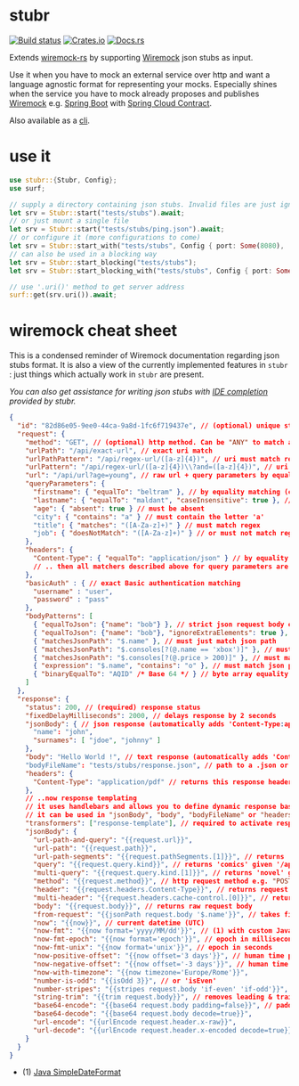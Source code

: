 # stubr

[![Build status](https://github.com/beltram/stubr/workflows/ci/badge.svg)](https://github.com/beltram/stubr/actions)
[![Crates.io](https://img.shields.io/crates/v/stubr.svg)](https://crates.io/crates/stubr)
[![Docs.rs](https://img.shields.io/badge/docs-latest-blue.svg)](https://docs.rs/stubr)

Extends [wiremock-rs](https://crates.io/crates/wiremock) by supporting
[Wiremock](https://github.com/tomakehurst/wiremock) json stubs as input.  

Use it when you have to mock an external service over http and want a language agnostic format for representing
your mocks. Especially shines when the service you have to mock already proposes and publishes [Wiremock](https://github.com/tomakehurst/wiremock)
e.g. [Spring Boot](https://spring.io/projects/spring-boot) with [Spring Cloud Contract](https://spring.io/projects/spring-cloud-contract).  

Also available as a [cli](https://crates.io/crates/stubr-cli).

# use it

```rust
use stubr::{Stubr, Config};
use surf;

// supply a directory containing json stubs. Invalid files are just ignored
let srv = Stubr::start("tests/stubs").await;
// or just mount a single file
let srv = Stubr::start("tests/stubs/ping.json").await;
// or configure it (more configurations to come)
let srv = Stubr::start_with("tests/stubs", Config { port: Some(8080), ..Default::default() }).await;
// can also be used in a blocking way
let srv = Stubr::start_blocking("tests/stubs");
let srv = Stubr::start_blocking_with("tests/stubs", Config { port: Some(8080), ..Default::default() });

// use '.uri()' method to get server address
surf::get(srv.uri()).await;
```

# wiremock cheat sheet

This is a condensed reminder of Wiremock documentation regarding json stubs format. It is also a view of the currently
implemented features in `stubr` : just things which actually work in `stubr` are present.  

*You can also get assistance for writing json stubs with [IDE completion](https://github.com/beltram/stubr#ide-completion) provided by stubr.*

```json
{
  "id": "82d86e05-9ee0-44ca-9a8d-1fc6f719437e", // (optional) unique stub identifier. Returned in 'Matched-Stub-Id' header
  "request": {
    "method": "GET", // (optional) http method. Can be "ANY" to match any method. Defaults to "ANY"
    "urlPath": "/api/exact-url", // exact uri match
    "urlPathPattern": "/api/regex-url/([a-z]{4})", // uri must match regex
    "urlPattern": "/api/regex-url/([a-z]{4})\\?and=([a-z]{4})", // uri & query must match regex
    "url": "/api/url?age=young", // raw url + query parameters by equality matching
    "queryParameters": {
      "firstname": { "equalTo": "beltram" }, // by equality matching (can also be an int, or a boolean)
      "lastname": { "equalTo": "maldant", "caseInsensitive": true }, // case insensitve equality
      "age": { "absent": true } // must be absent
      "city": { "contains": "a" } // must contain the letter 'a'
      "title": { "matches": "([A-Za-z]+)" } // must match regex
      "job": { "doesNotMatch": "([A-Za-z]+)" } // or must not match regex
    },
    "headers": {
      "Content-Type": { "equalTo": "application/json" } // by equality matching
      // .. then all matchers described above for query parameters are also applicable here
    },
    "basicAuth" : { // exact Basic authentication matching
      "username" : "user",
      "password" : "pass"
    },
    "bodyPatterns": [
      { "equalToJson": {"name": "bob"} }, // strict json request body equality
      { "equalToJson": {"name": "bob"}, "ignoreExtraElements": true }, // do not fail when extra json fields supplied. Default to false.
      { "matchesJsonPath": "$.name" }, // must just match json path
      { "matchesJsonPath": "$.consoles[?(@.name == 'xbox')]" }, // must match json path + equality
      { "matchesJsonPath": "$.consoles[?(@.price > 200)]" }, // must match json path + bound
      { "expression": "$.name", "contains": "o" }, // must match json path + contain the letter 'o'
      { "binaryEqualTo": "AQID" /* Base 64 */ } // byte array equality
    ]
  },
  "response": {
    "status": 200, // (required) response status
    "fixedDelayMilliseconds": 2000, // delays response by 2 seconds
    "jsonBody": { // json response (automatically adds 'Content-Type:application/json' header)
      "name": "john",
      "surnames": [ "jdoe", "johnny" ]
    },
    "body": "Hello World !", // text response (automatically adds 'Content-Type:text/plain' header)
    "bodyFileName": "tests/stubs/response.json", // path to a .json or .txt file containing the response
    "headers": {
      "Content-Type": "application/pdf" // returns this response header
    },
    // ..now response templating
    // it uses handlebars and allows you to define dynamic response based upon the content of the request
    // it can be used in "jsonBody", "body", "bodyFileName" or "headers"
    "transformers": ["response-template"], // required to activate response templating
    "jsonBody": {
      "url-path-and-query": "{{request.url}}",
      "url-path": "{{request.path}}",
      "url-path-segments": "{{request.pathSegments.[1]}}", // returns 'two' given '/one/two/three' path
      "query": "{{request.query.kind}}", // returns 'comics' given '/api/books?kind=comics'
      "multi-query": "{{request.query.kind.[1]}}", // returns 'novel' given '/api/books?kind=comics&kind=novel'
      "method": "{{request.method}}", // http request method e.g. "POST"
      "header": "{{request.headers.Content-Type}}", // returns request header with given key
      "multi-header": "{{request.headers.cache-control.[0]}}", // returns first value of "cache-control" values
      "body": "{{request.body}}", // returns raw request body
      "from-request": "{{jsonPath request.body '$.name'}}", // takes field 'name' from json request body
      "now": "{{now}}", // current datetime (UTC)
      "now-fmt": "{{now format='yyyy/MM/dd'}}", // (1) with custom Java SimpleDateFormat
      "now-fmt-epoch": "{{now format='epoch'}}", // epoch in milliseconds
      "now-fmt-unix": "{{now format='unix'}}", // epoch in seconds
      "now-positive-offset": "{{now offset='3 days'}}", // human time positive offset
      "now-negative-offset": "{{now offset='-3 days'}}", // human time negative offset
      "now-with-timezone": "{{now timezone='Europe/Rome'}}",
      "number-is-odd": "{{isOdd 3}}", // or 'isEven'
      "number-stripes": "{{stripes request.body 'if-even' 'if-odd'}}",
      "string-trim": "{{trim request.body}}", // removes leading & trailing whitespaces
      "base64-encode": "{{base64 request.body padding=false}}", // padding is optional and defaults to true
      "base64-decode": "{{base64 request.body decode=true}}",
      "url-encode": "{{urlEncode request.header.x-raw}}",
      "url-decode": "{{urlEncode request.header.x-encoded decode=true}}"
    }
  }
}
```

* (1) [Java SimpleDateFormat](https://docs.oracle.com/javase/7/docs/api/java/text/SimpleDateFormat.html)